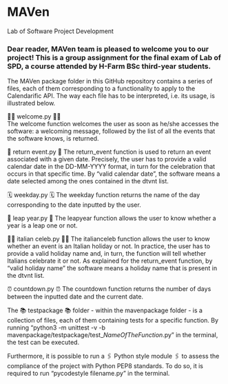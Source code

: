 # MAVen
 Lab of Software Project Development

### Dear reader, MAVen team is pleased to welcome you to our project! This is a group assignment for the final exam of Lab of SPD, a course attended by H-Farm BSc third-year students.

The MAVen package folder in this GitHub repository contains a series of files, each of them corresponding to a functionality to apply to the Calendarific API. The way each file has to be interpreted, i.e. its usage, is illustrated below.

👋🏻 welcome.py 👋🏻  
The welcome function welcomes the user as soon as he/she accesses the software: a welcoming message, followed by the list of all the events that the software knows, is returned.

🥂 return event.py 🥂 
The return_event function is used to return an event associated with a given date. Precisely, the user has to provide a valid calendar date in the DD-MM-YYYY format, in turn for the celebration that occurs in that specific time. By “valid calendar date”, the software means a date selected among the ones contained in the dtvnt list.

🗓 weekday.py 🗓 
The weekday function returns the name of the day corresponding to the date inputted by the user. 

🎊 leap year.py 🎊 
The leapyear function allows the user to know whether a year is a leap one or not. 

🤌🏻 italian celeb.py 🤌🏻 
The italianceleb function allows the user to know whether an event is an Italian holiday or not. In practice, the user has to provide a valid holiday name and, in turn, the function will tell whether Italians celebrate it or not. As explained for the return_event function, by “valid holiday name” the software means a holiday name that is present in the dtvnt list.

⏰ countdown.py ⏰ 
The countdown function returns the number of days between the inputted date and the current date. 


The 📚 testpackage 📚 folder - within the mavenpackage folder - is a collection of files, each of them containing tests for a specific function. By running “python3 -m unittest -v -b mavenpackage/testpackage/test_*NameOfTheFunction*.py” in the terminal, the test can be executed.

Furthermore, it is possible to run a 🖇 Python style module 🖇 to assess the compliance of the project with Python PEP8 standards. To do so, it is required to run “pycodestyle filename.py” in the terminal. 

